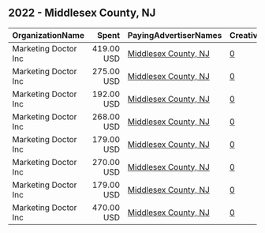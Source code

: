 ## 2022 - Middlesex County, NJ 
|OrganizationName|Spent|PayingAdvertiserNames|CreativeUrls|Impressions|Genders|AgeBrackets|CountryCodes|BillingAddresses|CandidateBallotInformation|
|:---|---:|:---|:---|---:|:---|:---|:---|:---|:---|
|Marketing Doctor Inc|419.00 USD|[Middlesex County, NJ](2022/Middlesex_County,_NJ.md)|[0](https://www.snap.com/political-ads/asset/ba15970d15729cd76572db22b30efb7ebd2acffe96bad3edb9e1d583cfb06bc5?mediaType=mp4)|96,742||18+|united states|"55 Damon Rd Suite 1,Northampton,01060,US"||
|Marketing Doctor Inc|275.00 USD|[Middlesex County, NJ](2022/Middlesex_County,_NJ.md)|[0](https://www.snap.com/political-ads/asset/5af8d084edeec4943c3dce0f49e7b507242363880ea204367e3de33e0298a563?mediaType=mp4)|63,518||18+|united states|"55 Damon Rd Suite 1,Northampton,01060,US"||
|Marketing Doctor Inc|192.00 USD|[Middlesex County, NJ](2022/Middlesex_County,_NJ.md)|[0](https://www.snap.com/political-ads/asset/63d3392bcfdc462452498d24da4536d6be222ff670a46dcfa87d1dba798a2322?mediaType=mp4)|15,783||18+|united states|"55 Damon Rd Suite 1,Northampton,01060,US"||
|Marketing Doctor Inc|268.00 USD|[Middlesex County, NJ](2022/Middlesex_County,_NJ.md)|[0](https://www.snap.com/political-ads/asset/2bb94908dc3401d8afae94bb1f3b1db5c137a5fa24807517c1d99abdc607981c?mediaType=png)|21,952||18+|united states|"55 Damon Rd Suite 1,Northampton,01060,US"||
|Marketing Doctor Inc|179.00 USD|[Middlesex County, NJ](2022/Middlesex_County,_NJ.md)|[0](https://www.snap.com/political-ads/asset/760ad37e65288cffbb9bc54c395b8cf90aca6bd5fd92f4cb90339589cdc5b7a3?mediaType=mp4)|14,700||18+|united states|"55 Damon Rd Suite 1,Northampton,01060,US"||
|Marketing Doctor Inc|270.00 USD|[Middlesex County, NJ](2022/Middlesex_County,_NJ.md)|[0](https://www.snap.com/political-ads/asset/789f46778cc3a329e13e6579ea1163e4ad61ac016492414ca35afef3d5ad82a7?mediaType=mp4)|62,180||18+|united states|"55 Damon Rd Suite 1,Northampton,01060,US"||
|Marketing Doctor Inc|179.00 USD|[Middlesex County, NJ](2022/Middlesex_County,_NJ.md)|[0](https://www.snap.com/political-ads/asset/c461777e0940319a661337387091eb219e4f3eca2a08e6bf5fa020a255dd0229?mediaType=mp4)|14,691||18+|united states|"55 Damon Rd Suite 1,Northampton,01060,US"||
|Marketing Doctor Inc|470.00 USD|[Middlesex County, NJ](2022/Middlesex_County,_NJ.md)|[0](https://www.snap.com/political-ads/asset/d586b0ddc3e6aaba19977a214e95ee67de7c1362c88b56a6fb516b4d50d38822?mediaType=png)|108,635||18+|united states|"55 Damon Rd Suite 1,Northampton,01060,US"||
